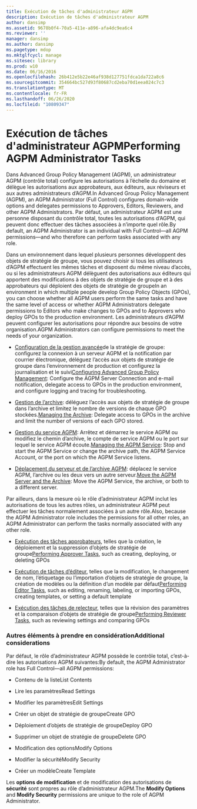 ```yaml
---
title: Exécution de tâches d'administrateur AGPM
description: Exécution de tâches d'administrateur AGPM
author: dansimp
ms.assetid: 9678b0f4-70a5-411e-a896-afa4dc9ea6c4
ms.reviewer: ''
manager: dansimp
ms.author: dansimp
ms.pagetype: mdop
ms.mktglfcycl: manage
ms.sitesec: library
ms.prod: w10
ms.date: 06/16/2016
ms.openlocfilehash: 26b412e5b22e46af938d127751fdca1da722a8c6
ms.sourcegitcommit: 354664bc527d93f80687cd2eba70d1eea024c7c3
ms.translationtype: MT
ms.contentlocale: fr-FR
ms.lasthandoff: 06/26/2020
ms.locfileid: "10809347"
---
```

# <span data-ttu-id="2a42f-103">Exécution de tâches d'administrateur AGPM</span><span class="sxs-lookup"><span data-stu-id="2a42f-103">Performing AGPM Administrator Tasks</span></span>


<span data-ttu-id="2a42f-104">Dans Advanced Group Policy Management (AGPM), un administrateur AGPM (contrôle total) configure les autorisations à l’échelle du domaine et délègue les autorisations aux approbateurs, aux éditeurs, aux réviseurs et aux autres administrateurs d’AGPM.</span><span class="sxs-lookup"><span data-stu-id="2a42f-104">In Advanced Group Policy Management (AGPM), an AGPM Administrator (Full Control) configures domain-wide options and delegates permissions to Approvers, Editors, Reviewers, and other AGPM Administrators.</span></span> <span data-ttu-id="2a42f-105">Par défaut, un administrateur AGPM est une personne disposant du contrôle total, toutes les autorisations d’AGPM, qui peuvent donc effectuer des tâches associées à n’importe quel rôle.</span><span class="sxs-lookup"><span data-stu-id="2a42f-105">By default, an AGPM Administrator is an individual with Full Control—all AGPM permissions—and who therefore can perform tasks associated with any role.</span></span>

<span data-ttu-id="2a42f-106">Dans un environnement dans lequel plusieurs personnes développent des objets de stratégie de groupe, vous pouvez choisir si tous les utilisateurs d’AGPM effectuent les mêmes tâches et disposent du même niveau d’accès, ou si les administrateurs AGPM délèguent des autorisations aux éditeurs qui apportent des modifications à des objets de stratégie de groupe et à des approbateurs qui déploient des objets de stratégie de groupe</span><span class="sxs-lookup"><span data-stu-id="2a42f-106">In an environment in which multiple people develop Group Policy Objects (GPOs), you can choose whether all AGPM users perform the same tasks and have the same level of access or whether AGPM Administrators delegate permissions to Editors who make changes to GPOs and to Approvers who deploy GPOs to the production environment.</span></span> <span data-ttu-id="2a42f-107">Les administrateurs d’AGPM peuvent configurer les autorisations pour répondre aux besoins de votre organisation.</span><span class="sxs-lookup"><span data-stu-id="2a42f-107">AGPM Administrators can configure permissions to meet the needs of your organization.</span></span>

-   <span data-ttu-id="2a42f-108">[Configuration de la gestion avancée](configuring-advanced-group-policy-management.md)de la stratégie de groupe: configurez la connexion à un serveur AGPM et la notification par courrier électronique, déléguez l’accès aux objets de stratégie de groupe dans l’environnement de production et configurez la journalisation et le suivi</span><span class="sxs-lookup"><span data-stu-id="2a42f-108">[Configuring Advanced Group Policy Management](configuring-advanced-group-policy-management.md): Configure the AGPM Server Connection and e-mail notification, delegate access to GPOs in the production environment, and configure logging and tracing for troubleshooting.</span></span>

-   <span data-ttu-id="2a42f-109">[Gestion de l’archive](managing-the-archive.md): déléguez l’accès aux objets de stratégie de groupe dans l’archive et limitez le nombre de versions de chaque GPO stockées.</span><span class="sxs-lookup"><span data-stu-id="2a42f-109">[Managing the Archive](managing-the-archive.md): Delegate access to GPOs in the archive and limit the number of versions of each GPO stored.</span></span>

-   <span data-ttu-id="2a42f-110">[Gestion du service AGPM](managing-the-agpm-service-agpm30ops.md): Arrêtez et démarrez le service AGPM ou modifiez le chemin d’archive, le compte de service AGPM ou le port sur lequel le service AGPM écoute.</span><span class="sxs-lookup"><span data-stu-id="2a42f-110">[Managing the AGPM Service](managing-the-agpm-service-agpm30ops.md): Stop and start the AGPM Service or change the archive path, the AGPM Service Account, or the port on which the AGPM Service listens.</span></span>

-   <span data-ttu-id="2a42f-111">[Déplacement du serveur et de l’archive AGPM](move-the-agpm-server-and-the-archive.md): déplacez le service AGPM, l’archive ou les deux vers un autre serveur.</span><span class="sxs-lookup"><span data-stu-id="2a42f-111">[Move the AGPM Server and the Archive](move-the-agpm-server-and-the-archive.md): Move the AGPM Service, the archive, or both to a different server.</span></span>

<span data-ttu-id="2a42f-112">Par ailleurs, dans la mesure où le rôle d’administrateur AGPM inclut les autorisations de tous les autres rôles, un administrateur AGPM peut effectuer les tâches normalement associées à un autre rôle.</span><span class="sxs-lookup"><span data-stu-id="2a42f-112">Also, because the AGPM Administrator role includes the permissions for all other roles, an AGPM Administrator can perform the tasks normally associated with any other role.</span></span>

-   <span data-ttu-id="2a42f-113">[Exécution des tâches approbateurs](performing-approver-tasks-agpm30ops.md), telles que la création, le déploiement et la suppression d’objets de stratégie de groupe</span><span class="sxs-lookup"><span data-stu-id="2a42f-113">[Performing Approver Tasks](performing-approver-tasks-agpm30ops.md), such as creating, deploying, or deleting GPOs</span></span>

-   <span data-ttu-id="2a42f-114">[Exécution de tâches d’éditeur](performing-editor-tasks-agpm30ops.md), telles que la modification, le changement de nom, l’étiquetage ou l’importation d’objets de stratégie de groupe, la création de modèles ou la définition d’un modèle par défaut</span><span class="sxs-lookup"><span data-stu-id="2a42f-114">[Performing Editor Tasks](performing-editor-tasks-agpm30ops.md), such as editing, renaming, labeling, or importing GPOs, creating templates, or setting a default template</span></span>

-   <span data-ttu-id="2a42f-115">[Exécution des tâches de relecteur](performing-reviewer-tasks-agpm30ops.md), telles que la révision des paramètres et la comparaison d’objets de stratégie de groupe</span><span class="sxs-lookup"><span data-stu-id="2a42f-115">[Performing Reviewer Tasks](performing-reviewer-tasks-agpm30ops.md), such as reviewing settings and comparing GPOs</span></span>

### <span data-ttu-id="2a42f-116">Autres éléments à prendre en considération</span><span class="sxs-lookup"><span data-stu-id="2a42f-116">Additional considerations</span></span>

<span data-ttu-id="2a42f-117">Par défaut, le rôle d’administrateur AGPM possède le contrôle total, c’est-à-dire les autorisations AGPM suivantes:</span><span class="sxs-lookup"><span data-stu-id="2a42f-117">By default, the AGPM Administrator role has Full Control—all AGPM permissions:</span></span>

-   <span data-ttu-id="2a42f-118">Contenu de la liste</span><span class="sxs-lookup"><span data-stu-id="2a42f-118">List Contents</span></span>

-   <span data-ttu-id="2a42f-119">Lire les paramètres</span><span class="sxs-lookup"><span data-stu-id="2a42f-119">Read Settings</span></span>

-   <span data-ttu-id="2a42f-120">Modifier les paramètres</span><span class="sxs-lookup"><span data-stu-id="2a42f-120">Edit Settings</span></span>

-   <span data-ttu-id="2a42f-121">Créer un objet de stratégie de groupe</span><span class="sxs-lookup"><span data-stu-id="2a42f-121">Create GPO</span></span>

-   <span data-ttu-id="2a42f-122">Déploiement d’objets de stratégie de groupe</span><span class="sxs-lookup"><span data-stu-id="2a42f-122">Deploy GPO</span></span>

-   <span data-ttu-id="2a42f-123">Supprimer un objet de stratégie de groupe</span><span class="sxs-lookup"><span data-stu-id="2a42f-123">Delete GPO</span></span>

-   <span data-ttu-id="2a42f-124">Modification des options</span><span class="sxs-lookup"><span data-stu-id="2a42f-124">Modify Options</span></span>

-   <span data-ttu-id="2a42f-125">Modifier la sécurité</span><span class="sxs-lookup"><span data-stu-id="2a42f-125">Modify Security</span></span>

-   <span data-ttu-id="2a42f-126">Créer un modèle</span><span class="sxs-lookup"><span data-stu-id="2a42f-126">Create Template</span></span>

<span data-ttu-id="2a42f-127">Les **options de modification** et de modification des autorisations de **sécurité** sont propres au rôle d’administrateur AGPM.</span><span class="sxs-lookup"><span data-stu-id="2a42f-127">The **Modify Options** and **Modify Security** permissions are unique to the role of AGPM Administrator.</span></span>

 

 





